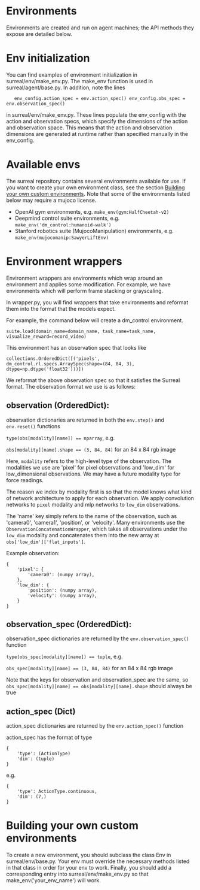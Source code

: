 # Environments

Environments are created and run on agent machines; the API methods they expose
are detailed below.

# Env initialization
You can find examples of environment initialization in surreal/env/make_env.py.
The make_env function is used in surreal/agent/base.py. In addition, note the lines

`   env_config.action_spec = env.action_spec()
    env_config.obs_spec = env.observation_spec()`
    
in surreal/env/make_env.py.  These lines populate the env_config with the action
and observation specs, which specify the dimensions of the action and observation
space.  This means that the action and observation dimensions are generated at
runtime rather than specified manually in the env_config.

# Available envs

The surreal repository contains several environments available for use.  If you want
to create your own environment class, see the section
[Building your own custom environments](#building-your-own-custom-environments).
Note that some of the environments listed below may require a mujoco license.

- OpenAI gym environments, e.g. `make_env(gym:HalfCheetah-v2)`
- Deepmind control suite environments, e.g. `make_env('dm_control:humanoid-walk')`
- Stanford robotics suite (MujocoManipulation) environments, e.g. `make_env(mujocomanip:SawyerLiftEnv)`

# Environment wrappers
Environment wrappers are environments which wrap around an environment and
applies some modification. For example, we have environments which will perform
frame stacking or grayscaling.

In wrapper.py, you will find wrappers that take environments and reformat them into the format that the models expect.

For example, the command below will create a dm_control environment.

`suite.load(domain_name=domain_name, task_name=task_name, visualize_reward=record_video)`

This environment has an observation spec that looks like

`collections.OrderedDict([('pixels', dm_control.rl.specs.ArraySpec(shape=(84, 84, 3), dtype=np.dtype('float32')))])`

We reformat the above observation spec so that it satisfies the Surreal format. The observation format we use is as follows:

## observation (OrderedDict):
observation dictionaries are returned in both the `env.step()` and `env.reset()` functions

`type(obs[modality][name]) == nparray`, e.g.

`obs[modality][name].shape == (3, 84, 84)` for an 84 x 84 rgb image

Here, `modality` refers to the high-level type of the observation.  The modalities we use are 'pixel' for pixel observations
and 'low_dim' for low_dimensional observations.  We may have a future modality type for force readings.

The reason we index by modality first is so that the model knows what kind of network architecture to apply for each
observation. We apply convolution networks to `pixel` modality and mlp networks to `low_dim` observations.

The 'name' key simply refers to the name of the observation, such as 'camera0', 'camera1', 'position', or 'velocity'.
Many environments use the `ObservationConcatenationWrapper`, which takes all observations under the `low_dim` modality and
concatenates them into the new array at `obs['low_dim']['flat_inputs']`.

Example observation:

```
{
    'pixel': {
        'camera0': (numpy array),
    },
    'low_dim': {
        'position': (numpy array),
        'velocity': (numpy array),
    }
}
```

## observation_spec (OrderedDict):
observation_spec dictionaries are returned by the `env.observation_spec()` function

`type(obs_spec[modality][name]) == tuple`, e.g.

`obs_spec[modality][name] == (3, 84, 84)` for an 84 x 84 rgb image

Note that the keys for observation and observation_spec are the same,
so `obs_spec[modality][name] == obs[modality][name].shape` should always be true

## action_spec (Dict)
action_spec dictionaries are returned by the `env.action_spec()` function

action_spec has the format of type

```
{
    'type': (ActionType)
    'dim': (tuple)
}
```

e.g.

```
{
    'type': ActionType.continuous,
    'dim': (7,)
}
```

# Building your own custom environments
To create a new environment, you should subclass the class Env in surreal/env/base.py.
Your env must override the necessary methods listed in that class in order for your env
to work.  Finally, you should add a corresponding entry into surreal/env/make_env.py
so that make_env('your_env_name') will work.